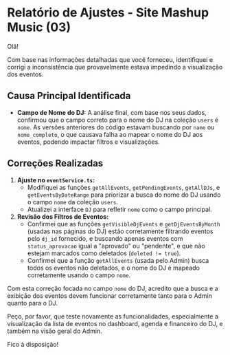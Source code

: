 # Relatório de Ajustes - Site Mashup Music (03)

Olá!

Com base nas informações detalhadas que você forneceu, identifiquei e corrigi a inconsistência que provavelmente estava impedindo a visualização dos eventos.

## Causa Principal Identificada

*   **Campo de Nome do DJ:** A análise final, com base nos seus dados, confirmou que o campo correto para o nome do DJ na coleção `users` é `nome`. As versões anteriores do código estavam buscando por `name` ou `nome_completo`, o que causava falha ao mapear o nome do DJ aos eventos, podendo impactar filtros e visualizações.

## Correções Realizadas

1.  **Ajuste no `eventService.ts`:**
    *   Modifiquei as funções `getAllEvents`, `getPendingEvents`, `getAllDJs`, e `getEventsByDateRange` para priorizar a busca do nome do DJ usando o campo `nome` da coleção `users`.
    *   Atualizei a interface `DJ` para refletir `nome` como o campo principal.
2.  **Revisão dos Filtros de Eventos:**
    *   Confirmei que as funções `getVisibleDjEvents` e `getDjEventsByMonth` (usadas nas páginas do DJ) estão corretamente filtrando eventos pelo `dj_id` fornecido, e buscando apenas eventos com `status_aprovacao` igual a "aprovado" ou "pendente", e que não estejam marcados como deletados (`deleted != true`).
    *   Confirmei que a função `getAllEvents` (usada pelo Admin) busca todos os eventos não deletados, e o nome do DJ é mapeado corretamente usando o campo `nome`.

Com esta correção focada no campo `nome` do DJ, acredito que a busca e a exibição dos eventos devem funcionar corretamente tanto para o Admin quanto para o DJ.

Peço, por favor, que teste novamente as funcionalidades, especialmente a visualização da lista de eventos no dashboard, agenda e financeiro do DJ, e também na visão geral do Admin.

Fico à disposição!
